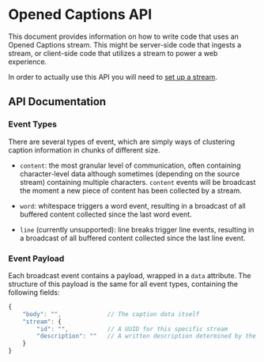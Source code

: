 # Opened Captions API

This document provides information on how to write code that uses an Opened Captions
stream.  This might be server-side code that ingests a stream, or client-side code that
utilizes a stream to power a web experience.

In order to actually use this API you will need to [set up a stream](setup.md).

## API Documentation

### Event Types

There are several types of event, which are simply ways of clustering caption information
in chunks of different size.


- `content`: the most granular level of communication, often containing character-level
data although sometimes (depending on the source stream) containing multiple characters.  `content`
events will be broadcast the moment a new piece of content has been collected by a stream.

- `word`: whitespace triggers a word event, resulting in a broadcast of all buffered content
collected since the last word event.

- `line` (currently unsupported): line breaks trigger line events, resulting in a broadcast of all
buffered content collected since the last line event.

### Event Payload

Each broadcast event contains a payload, wrapped in a `data` attribute.  The structure of
this payload is the same for all event types, containing the following fields:


```javascript
{
	"body": "",				// The caption data itself
	"stream": {
		"id": "", 			// A UUID for this specific stream
		"description": "" 	// A written description determined by the server host
	}
}
```
